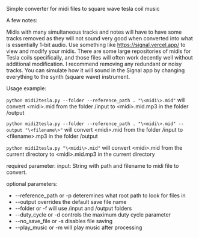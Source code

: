 Simple converter for midi files to square wave tesla coil music

A few notes:

Midis with many simultaneous tracks and notes will have to have some tracks removed as they will not sound very good when converted into what is essentially 1-bit audio. Use something like https://signal.vercel.app/ to view and modify your midis. There are some large repositories of midis for Tesla coils specifically, and those files will often work decently well without additional modification. I recommend removing any redundant or noisy tracks. You can simulate how it will sound in the Signal app by changing everything to the synth (square wave) instrument.

Usage example:

`python midi2tesla.py --folder --reference_path . "\<midi\>.mid"` will convert \<midi\>.mid from the folder /input to \<midi\>.mid.mp3 in the folder /output


`python midi2tesla.py --folder --reference_path . "\<midi\>.mid" --output "\<filename\>"` will convert \<midi\>.mid from the folder /input to \<filename\>.mp3 in the folder /output


`python midi2tesla.py "\<midi\>.mid"` will convert \<midi\>.mid from the current directory to <midi\>.mid.mp3 in the current directory



required parameter: input: String with path and filename to midi file to convert.

optional parameters:
- --reference_path or -p deteremines what root path to look for files in
- --output overrides the default save file name
- --folder or -f will use /input and /output folders
- --duty_cycle or -d controls the maximum duty cycle parameter
- --no_save_file or -s disables file saving
- --play_music or -m will play music after processing


